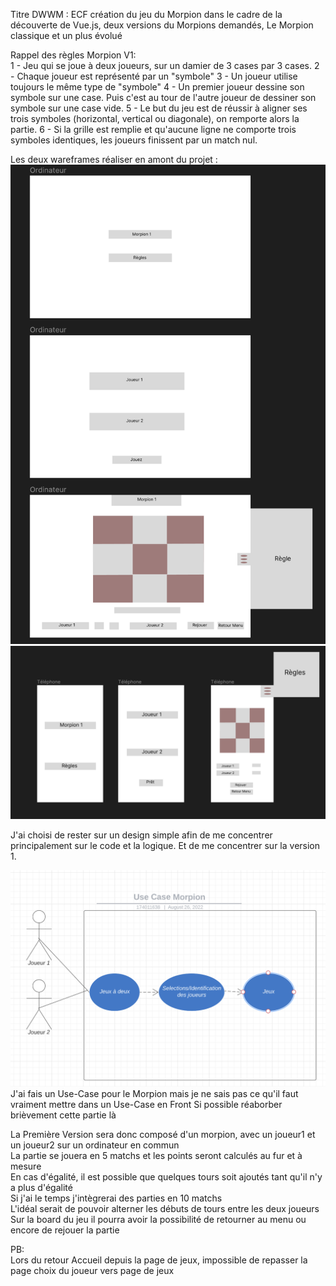 Titre DWWM : 
ECF création du jeu du Morpion dans le cadre de la découverte de Vue.js, deux versions du Morpions demandés,
Le Morpion classique et un plus évolué 

Rappel des règles Morpion V1:  
1 - Jeu qui se joue à deux joueurs, sur un damier de 3 cases par 3 cases.
2 - Chaque joueur est représenté par un "symbole"
3 - Un joueur utilise toujours le même type de "symbole"
4 - Un premier joueur dessine son symbole sur une case. Puis c'est au tour de l'autre joueur de dessiner son symbole sur une case vide.
5 - Le but du jeu est de réussir à aligner ses trois symboles (horizontal, vertical ou diagonale), on remporte alors la partie.
6 - Si la grille est remplie et qu'aucune ligne ne comporte trois symboles identiques, les joueurs finissent par un match nul.

Les deux wareframes réaliser en amont du projet : 
![Alt text](./src/img/wireframe_ordinateur.png "Wireframe ordinateur") 
![Alt text](./src/img/wireframe_telephone.png "Wireframe téléphone") 

J'ai choisi de rester sur un design simple afin de me concentrer principalement sur le code 
et la logique. Et de me concentrer sur la version 1. 


![Alt text](./src/img/use_case_morpion.png "Use Case Morpion") 
J'ai fais un Use-Case pour le Morpion mais je ne sais pas ce qu'il faut vraiment mettre dans un Use-Case en Front 
Si possible réaborber brièvement cette partie là 

La Première Version sera donc composé d'un morpion, avec un joueur1 et un joueur2 sur un ordinateur en commun  
La partie se jouera en 5 matchs et les points seront calculés au fur et à mesure  
En cas d'égalité, il est possible que quelques tours soit ajoutés tant qu'il n'y a plus d'égalité  
Si j'ai le temps j'intègrerai des parties en 10 matchs  
L'idéal serait de pouvoir alterner les débuts de tours entre les deux joueurs  
Sur la board du jeu il pourra avoir la possibilité de retourner au menu ou encore de rejouer la partie  


PB:  
Lors du retour Accueil depuis la page de jeux, impossible de repasser la page choix du joueur vers page de jeux  